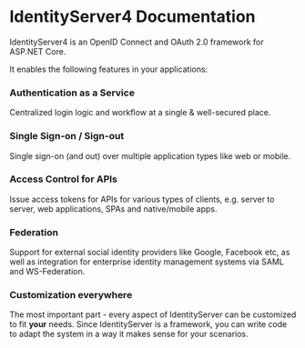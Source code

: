 # IdentityServer4 Documentation

IdentityServer4 is an OpenID Connect and OAuth 2.0 framework for ASP.NET Core.

It enables the following features in your applications:

### Authentication as a Service
Centralized login logic and workflow at a single & well-secured place.

### Single Sign-on / Sign-out
Single sign-on (and out) over multiple application types like web or mobile.

### Access Control for APIs
Issue access tokens for APIs for various types of clients, e.g. server to server, web applications, SPAs and
native/mobile apps.

### Federation
Support for external social identity providers like Google, Facebook etc, as well as integration for enterprise
identity management systems via SAML and WS-Federation.

### Customization everywhere
The most important part - every aspect of IdentityServer can be customized to fit **your** needs.
Since IdentityServer is a framework, you can write code to adapt the system in a way it makes sense for your scenarios.